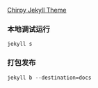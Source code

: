 [Chirpy Jekyll Theme](https://github.com/cotes2020/jekyll-theme-chirpy)

### 本地调试运行

```
jekyll s
```

### 打包发布

```
jekyll b --destination=docs
```
